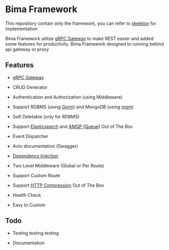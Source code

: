 # Bima Framework

This repository contain only the framework, you can refer to [skeleton](https://github.com/KejawenLab/skeleton) for implementation

Bima Framework utilize [gRPC Gateway](https://grpc-ecosystem.github.io/grpc-gateway) to make REST easier and added some features for productivity. Bima Framework designed to running behind api gateway or proxy

## Features

- [gRPC Gateway](https://grpc-ecosystem.github.io/grpc-gateway)

- CRUD Generator

- Authentication and Authorization (using Middleware)

- Support RDBMS (using [Gorm](https://gorm.io)) and MongoDB (using [mgm](https://github.com/Kamva/mgm))

- Soft Deletable (only for RDBMS)

- Support [Elasticsearch](github.com/olivere/elastic) and [AMQP (Queue)](github.com/ThreeDotsLabs/watermill) Out of The Box

- Event Dispatcher

- Auto documentation (Swagger)

- [Dependency Injection](https://github.com/sarulabs/di)

- Two Level Middleware (Global or Per Route)

- Support Custom Route

- Support [HTTP Compression](https://github.com/CAFxX/httpcompression) Out of The Box

- Health Check

- Easy to Custom

## Todo

- Testing testing testing

- Documentation
